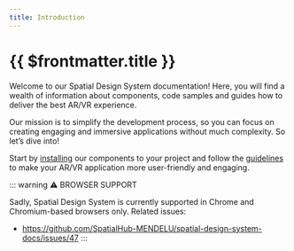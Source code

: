 ```yaml
---
title: Introduction
---
```


# {{ $frontmatter.title }}

Welcome to our Spatial Design System documentation! Here, you will find a wealth of information about components, code samples and guides how to deliver the best AR/VR experience.

Our mission is to simplify the development process, so you can focus on creating engaging and immersive applications without much complexity. So let’s dive into!

Start by [installing](/getting-started/installation) our components to your project and follow the [guidelines](/guidelines/overview) to make your AR/VR application more user-friendly and engaging.

::: warning ⚠️ BROWSER SUPPORT

Sadly, Spatial Design System is currently supported in Chrome and Chromium-based browsers only. Related issues:

- https://github.com/SpatialHub-MENDELU/spatial-design-system-docs/issues/47
  :::